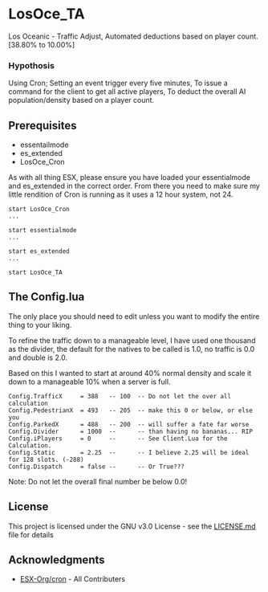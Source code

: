 # LosOce_TA
Los Oceanic - Traffic Adjust, Automated deductions based on player count. [38.80% to 10.00%]

### Hypothosis

Using Cron;
Setting an event trigger every five minutes, 
To issue a command for the client to get all active players,
To deduct the overall AI population/density based on a player count.

## Prerequisites

* essentailmode
* es_extended
* LosOce_Cron

As with all thing ESX, please ensure you have loaded your essentialmode and es_extended in the correct order.
From there you need to make sure my little rendition of Cron is running as it uses a 12 hour system, not 24.

```
start LosOce_Cron
...

start essentialmode
...

start es_extended
...

start LosOce_TA
```

## The Config.lua

The only place you should need to edit unless you want to modify the entire thing to your liking.

To refine the traffic down to a manageable level, I have used one thousand as the divider, the default for the natives to be called is 1.0, no traffic is 0.0 and double is 2.0.

Based on this I wanted to start at around 40% normal density and scale it down to a manageable 10% when a server is full.

```
Config.TrafficX     = 388   -- 100  -- Do not let the over all calculation 
Config.PedestrianX  = 493   -- 205  -- make this 0 or below, or else you 
Config.ParkedX      = 488   -- 200  -- will suffer a fate far worse 
Config.Divider      = 1000  --      -- than having no bananas... RIP
Config.iPlayers     = 0     --      -- See Client.Lua for the Calculation.
Config.Static       = 2.25  --      -- I believe 2.25 will be ideal for 128 slots. (-288)
Config.Dispatch     = false --      -- Or True???
```

Note: Do not let the overall final number be below 0.0!

## License

This project is licensed under the GNU v3.0 License - see the [LICENSE.md](LICENSE) file for details

## Acknowledgments

* [ESX-Org/cron](https://github.com/ESX-Org/cron) - All Contributers
